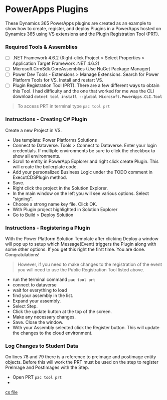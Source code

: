 # PowerApps Plugins


These Dynamics 365 PowerApps plugins are created as an example to show how to create, register, and deploy Plugins in a PowerApps hosted on Dynamics 365 using VS extensions and the Plugin Registration Tool (PRT).

### Required Tools & Assemblies
- [ ] .NET Framework 4.6.2 (Right-click Project > Select Properties > Application Target Framework .NET 4.6.2)
- [ ] Microsoft.CrmSdk.CoreAssemblies (Use NuGet Package Manager)
- [ ] Power Dev Tools - Extensions > Manage Extensions. Search for Power Platform Tools for VS. Install and restart VS.
- [ ] Plugin Registration Tool (PRT). There are a few different ways to obtain this Tool. I had difficulty and the one that worked for me was the CLI download
```dotnet tool install --global Microsoft.PowerApps.CLI.Tool```
> To access PRT in terminal type ```pac tool prt```

### Instructions - Creating C# Plugin
Create a new Project in VS.
- Use template: Power Platforms Solutions
- Connect to Dataverse. Tools > Connect to Dataverse. Enter your login credentials. If multiple environments be sure to click the checkbox to show all environments.
- Scroll to entity in PowerApp Explorer and right click create Plugin. This will create the boilerplate code.
- Add your personalized Business Logic under the TODO comment in ExecutCDSPlugin method.
- Save.
- Right click the project in the Solution Explorer.
- In the main window on the left you will see various options. Select "signing".
- Choose a strong name key file. Click OK.
- With Plugin project highlighted in Solution Explorer
- Go to Build > Deploy Solution

### Instructions - Registering a Plugin

With the Power Platform Solution Template after clicking Deploy a window will pop up to setup which Message(Event) triggers the Plugin along with some other options.
If you get this right the first time. You are done. Congratulations!

> However, if you need to make changes to the registration of the event you will need to use the Public Registration Tool listed above.
- run the terminal command ```pac tool prt```
- connect to dataverse
- wait for everything to load
- find your assembly in the list.
- Expand your assembly.
- Select Step.
- Click the update button at the top of the screen.
- Make any necessary changes.
- Save. Close the window.
- With your Assembly selected click the Register button. This will update the changes to the cloud environment.

### Log Changes to Student Data
On lines 78 and 79 there is a reference to preimage and postimage entity objects. Before this will work the PRT must be used on the step to register PreImage and PostImages with the Step.
- Open PRT ```pac tool prt```
- 
[cs file](https://github.com/theGaryLarson/PowerApps/blob/main/Plugins/PostOperationin23gl_studentUpdate.cs)

